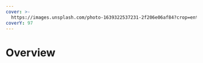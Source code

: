 ```yaml
---
cover: >-
  https://images.unsplash.com/photo-1639322537231-2f206e06af84?crop=entropy&cs=srgb&fm=jpg&ixid=M3wxOTcwMjR8MHwxfHNlYXJjaHwyfHxkZWNlbnRyYWxpemVkJTIwbmV0d29ya3xlbnwwfHx8fDE2ODY4MDk3Njh8MA&ixlib=rb-4.0.3&q=85
coverY: 97
---
```


# Overview

